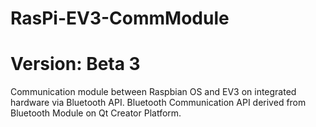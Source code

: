 # RasPi-EV3-CommModule
# Version: Beta 3
Communication module between Raspbian OS and EV3 on integrated hardware via Bluetooth API.
Bluetooth Communication API derived from Bluetooth Module on Qt Creator Platform.
